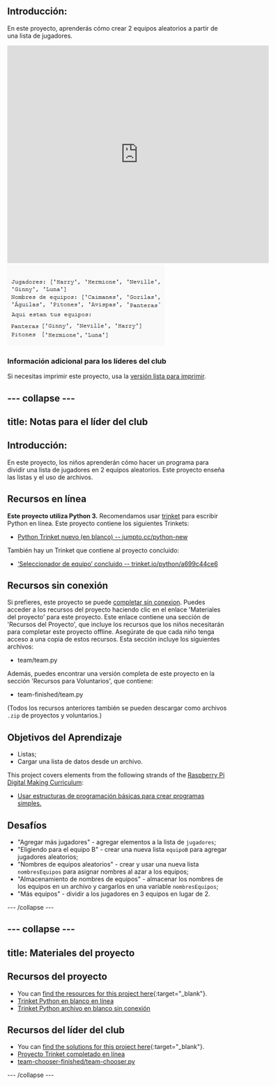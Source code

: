 ## Introducción:

En este proyecto, aprenderás cómo crear 2 equipos aleatorios a partir de una lista de jugadores.

<div class="trinket">
  <iframe src="https://trinket.io/embed/python/a699c44ce6?outputOnly=true&start=result" width="600" height="500" frameborder="0" marginwidth="0" marginheight="0" allowfullscreen>
  </iframe>
  <img src="images/team-finished.png">
</div>

### Información adicional para los líderes del club

Si necesitas imprimir este proyecto, usa la [versión lista para imprimir](https://projects.raspberrypi.org/en/projects/team-chooser/print).

## \--- collapse \---

## title: Notas para el líder del club

## Introducción:

En este proyecto, los niños aprenderán cómo hacer un programa para dividir una lista de jugadores en 2 equipos aleatorios. Este proyecto enseña las listas y el uso de archivos.

## Recursos en línea

**Este proyecto utiliza Python 3.** Recomendamos usar [trinket](https://trinket.io/) para escribir Python en línea. Este proyecto contiene los siguientes Trinkets:

* [Python Trinket nuevo (en blanco) -- jumpto.cc/python-new](http://jumpto.cc/python-new)

También hay un Trinket que contiene al proyecto concluido:

* [‘Seleccionador de equipo’ concluido -- trinket.io/python/a699c44ce6](https://trinket.io/python/a699c44ce6)

## Recursos sin conexión

Si prefieres, este proyecto se puede [completar sin conexion](https://www.codeclubprojects.org/en-GB/resources/python-working-offline/). Puedes acceder a los recursos del proyecto haciendo clic en el enlace 'Materiales del proyecto' para este proyecto. Este enlace contiene una sección de 'Recursos del Proyecto', que incluye los recursos que los niños necesitarán para completar este proyecto offline. Asegúrate de que cada niño tenga acceso a una copia de estos recursos. Esta sección incluye los siguientes archivos:

* team/team.py

Además, puedes encontrar una versión completa de este proyecto en la sección 'Recursos para Voluntarios', que contiene:

* team-finished/team.py

(Todos los recursos anteriores también se pueden descargar como archivos `.zip` de proyectos y voluntarios.)

## Objetivos del Aprendizaje

* Listas;
* Cargar una lista de datos desde un archivo.

This project covers elements from the following strands of the [Raspberry Pi Digital Making Curriculum](https://rpf.io/curriculum):

* [Usar estructuras de programación básicas para crear programas simples.](https://www.raspberrypi.org/curriculum/programming/creator)

## Desafíos

* "Agregar más jugadores" - agregar elementos a la lista de `jugadores`;
* "Eligiendo para el equipo B" - crear una nueva lista `equipoB` para agregar jugadores aleatorios;
* "Nombres de equipos aleatorios" - crear y usar una nueva lista `nombresEquipos` para asignar nombres al azar a los equipos;
* "Almacenamiento de nombres de equipos" - almacenar los nombres de los equipos en un archivo y cargarlos en una variable `nombresEquipos`;
* "Más equipos" - dividir a los jugadores en 3 equipos en lugar de 2.

\--- /collapse \---

## \--- collapse \---

## title: Materiales del proyecto

## Recursos del proyecto

* You can [find the resources for this project here](https://rpf.io/p/en/team-chooser-go){:target="_blank"}.
* [Trinket Python en blanco en línea](http://jumpto.cc/python-new)
* [Trinket Python archivo en blanco sin conexión](resources/new-new.py)

## Recursos del líder del club

* You can [find the solutions for this project here](https://rpf.io/p/en/team-chooser-get){:target="_blank"}.
* [Proyecto Trinket completado en línea](https://trinket.io/python/a699c44ce6)
* [team-chooser-finished/team-chooser.py](resources/team-chooser-finished-team-chooser.py)

\--- /collapse \---